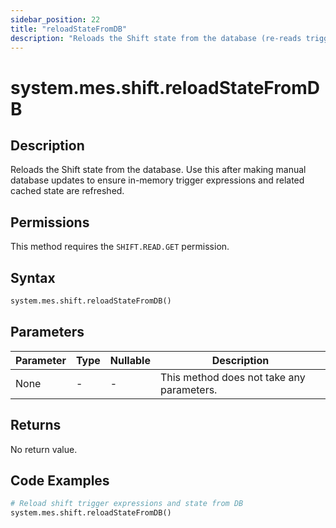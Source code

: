 ```yaml
---
sidebar_position: 22
title: "reloadStateFromDB"
description: "Reloads the Shift state from the database (re-reads trigger expressions)."
---
```


# system.mes.shift.reloadStateFromDB

## Description

Reloads the Shift state from the database. Use this after making manual database updates to ensure in-memory
trigger expressions and related cached state are refreshed.


## Permissions

This method requires the `SHIFT.READ.GET` permission.

## Syntax

```python
system.mes.shift.reloadStateFromDB()
```

## Parameters

| Parameter | Type | Nullable | Description                               |
|-----------|------|----------|-------------------------------------------|
| None      | -    | -        | This method does not take any parameters. |

## Returns

No return value.

## Code Examples

```python
# Reload shift trigger expressions and state from DB
system.mes.shift.reloadStateFromDB()
```
